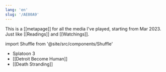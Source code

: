```yaml
---
lang: 'en'
slug: '/AE80A9'
---
```


This is a [[metapage]] for all the media I've played, starting from Mar 2023. Just like [[Readings]] and [[Watchings]].

import Shuffle from '@site/src/components/Shuffle'

<Shuffle>

- Splatoon 3
- [[Detroit Become Human]]
- [[Death Stranding]]

</Shuffle>
